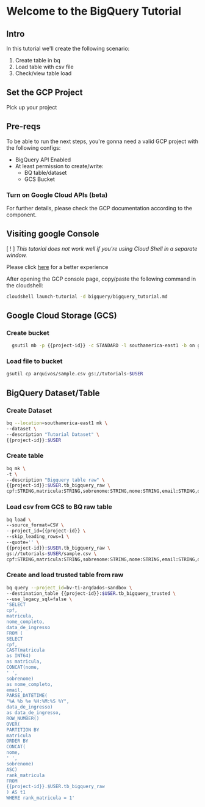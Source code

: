 # Welcome to the BigQuery Tutorial

## Intro

In this tutorial we'll create the following scenario:

1. Create table in bq
2. Load table with csv file
3. Check/view table load

## Set the GCP Project

Pick up your project

<walkthrough-project-setup></walkthrough-project-setup>

## Pre-reqs

To be able to run the next steps, you're gonna need a valid GCP project with the following configs:


 - BigQuery API Enabled
 - At least permission to create/write:
    - BQ table/dataset
    - GCS Bucket


### Turn on Google Cloud APIs (beta)

<walkthrough-enable-apis apis=
  "compute.googleapis.com,cloudresourcemanager.googleapis.com,logging,storage_component,storage_api,bigquery">
</walkthrough-enable-apis>

For further details, please check the GCP documentation according to the component.

## Visiting google Console

[ ! ] *This tutorial does not work well if you're using Cloud Shell in a separate window.*

Please click [here](https://console.cloud.google.com/home/dashboard?project={{project-id}}&cloudshell=true) for a better experience

After opening the GCP console page, copy/paste the following command in the cloudshell:
```bash
cloudshell launch-tutorial -d bigquery/bigquery_tutorial.md
```

## Google Cloud Storage (GCS)

### Create bucket
```bash
  gsutil mb -p {{project-id}} -c STANDARD -l southamerica-east1 -b on gs://tutorials-$USER
```

### Load file to bucket
```bash
gsutil cp arquivos/sample.csv gs://tutorials-$USER
```

## BigQuery Dataset/Table

### Create Dataset
```bash
bq --location=southamerica-east1 mk \
--dataset \
--description "Tutorial Dataset" \
{{project-id}}:$USER
```

### Create table
```bash
bq mk \
-t \
--description "Bigquery table raw" \
{{project-id}}:$USER.tb_bigquery_raw \
cpf:STRING,matricula:STRING,sobrenome:STRING,nome:STRING,email:STRING,data_de_ingresso:STRING
```

### Load csv from GCS to BQ raw table 
```bash
bq load \
--source_format=CSV \
--project_id={{project-id}} \
--skip_leading_rows=1 \
--quote='' \
{{project-id}}:$USER.tb_bigquery_raw \
gs://tutorials-$USER/sample.csv \
cpf:STRING,matricula:STRING,sobrenome:STRING,nome:STRING,email:STRING,data_de_ingresso:STRING
```

### Create and load trusted table from raw
```bash
bq query --project_id=bv-ti-arqdados-sandbox \
--destination_table {{project-id}}:$USER.tb_bigquery_trusted \
--use_legacy_sql=false \
'SELECT
cpf,
matricula,
nome_completo,
data_de_ingresso 
FROM (
SELECT
cpf,
CAST(matricula 
as INT64) 
as matricula,
CONCAT(nome, 
' ', 
sobrenome) 
as nome_completo,
email,
PARSE_DATETIME(
"%A %b %e %H:%M:%S %Y",
data_de_ingresso) 
as data_de_ingresso,
ROW_NUMBER() 
OVER(
PARTITION BY 
matricula 
ORDER BY 
CONCAT(
nome, 
' ', 
sobrenome) 
ASC) 
rank_matricula
FROM 
{{project-id}}.$USER.tb_bigquery_raw
) AS t1 
WHERE rank_matricula = 1'
```
